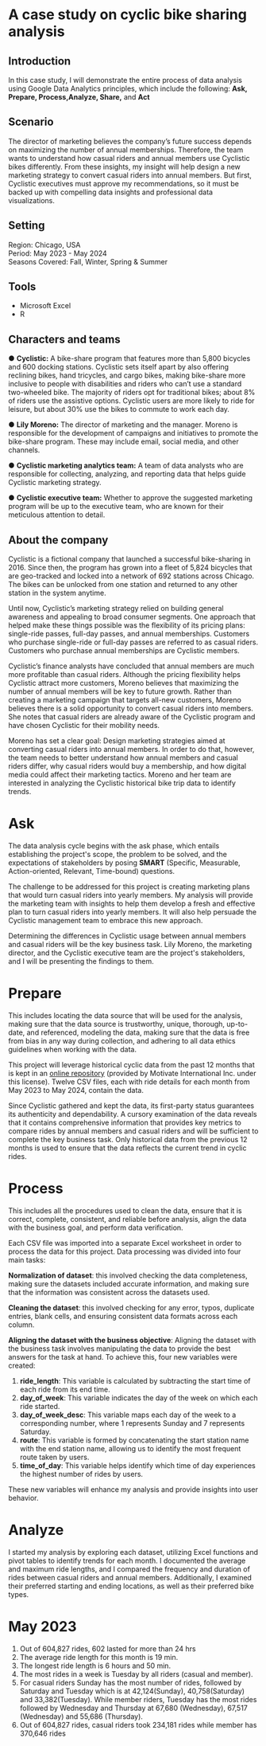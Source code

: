 # A case study on cyclic bike sharing analysis

## Introduction

In this case study, I will demonstrate the entire process of data analysis using Google Data Analytics principles, which include the following: 
**Ask, Prepare, Process,Analyze, Share,** and **Act**

## Scenario

The director of marketing believes the company’s future success depends on maximizing the number of annual memberships. Therefore, the team wants to understand how casual riders and annual members use Cyclistic bikes differently. 
From these insights, my insight will help design a new marketing strategy to convert casual riders into annual members. But first, Cyclistic executives must approve my recommendations, so it must be backed up with compelling data insights and professional data visualizations.

## Setting

Region: Chicago, USA  
Period: May 2023 - May 2024  
Seasons Covered: Fall, Winter, Spring & Summer

## Tools

- Microsoft Excel
- R

## Characters and teams
● **Cyclistic:** A bike-share program that features more than 5,800 bicycles and 600
docking stations. Cyclistic sets itself apart by also offering reclining bikes, hand
tricycles, and cargo bikes, making bike-share more inclusive to people with disabilities
and riders who can’t use a standard two-wheeled bike. The majority of riders opt for
traditional bikes; about 8% of riders use the assistive options. Cyclistic users are more
likely to ride for leisure, but about 30% use the bikes to commute to work each day.

● **Lily Moreno:** The director of marketing and the manager. Moreno is responsible for
the development of campaigns and initiatives to promote the bike-share program.
These may include email, social media, and other channels.

● **Cyclistic marketing analytics team:** A team of data analysts who are responsible for
collecting, analyzing, and reporting data that helps guide Cyclistic marketing strategy.

● **Cyclistic executive team:** Whether to approve the suggested marketing program will be up to the executive team, 
who are known for their meticulous attention to detail.

## About the company

Cyclistic is a fictional company that launched a successful bike-sharing in 2016. Since then, the program has grown into a fleet of 5,824 bicycles that are geo-tracked and locked into a network of 692 stations across Chicago. The bikes can be unlocked from one station and returned to any other station in the system anytime. 

Until now, Cyclistic’s marketing strategy relied on building general awareness and appealing to broad consumer segments. One approach that helped make these things possible was the flexibility of its pricing plans: single-ride passes, full-day passes, and annual memberships. Customers who purchase single-ride or full-day passes are referred to as casual riders. Customers who purchase annual memberships are Cyclistic members.

Cyclistic’s finance analysts have concluded that annual members are much more profitable than casual riders. Although the pricing flexibility helps Cyclistic attract more customers, Moreno believes that maximizing the number of annual members will be key to future growth. Rather than creating a marketing campaign that targets all-new customers, Moreno believes there is a solid opportunity to convert casual riders into members. She notes that casual riders
are already aware of the Cyclistic program and have chosen Cyclistic for their mobility needs.

Moreno has set a clear goal: Design marketing strategies aimed at converting casual riders into annual members. In order to do that, however, the team needs to better understand how annual members and casual riders differ, why casual riders would buy a membership, and how digital media could affect their marketing tactics. Moreno and her team are interested in analyzing the Cyclistic historical bike trip data to identify trends.

# Ask

The data analysis cycle begins with the ask phase, which entails establishing the project's scope, the problem to be solved, and the expectations of stakeholders by posing **SMART** (Specific, Measurable, Action-oriented, Relevant, Time-bound) questions.

The challenge to be addressed for this project is creating marketing plans that would turn casual riders into yearly members. My analysis will provide the marketing team with insights to help them develop a fresh and effective plan to turn casual riders into yearly members. It will also help persuade the Cyclistic management team to embrace this new approach.  

Determining the differences in Cyclistic usage between annual members and casual riders will be the key business task. Lily Moreno, the marketing director, and the Cyclistic executive team are the project's stakeholders, and I will be presenting the findings to them.

# Prepare

This includes locating the data source that will be used for the analysis, making sure that the data source is trustworthy, unique, thorough, up-to-date, and referenced, modeling the data, making sure that the data is free from bias in any way during collection, and adhering to all data ethics guidelines when working with the data.

This project will leverage historical cyclic data from the past 12 months that is kept in an [online repository](https://divvy-tripdata.s3.amazonaws.com/index.html) (provided by Motivate International Inc. under this license). Twelve CSV files, each with ride details for each month from May 2023 to May 2024, contain the data.

Since Cyclistic gathered and kept the data, its first-party status guarantees its authenticity and dependability. A cursory examination of the data reveals that it contains comprehensive information that provides key metrics to compare rides by annual members and casual riders and will be sufficient to complete the key business task. Only historical data from the previous 12 months is used to ensure that the data reflects the current trend in cyclic rides.

# Process

This includes all the procedures used to clean the data, ensure that it is correct, complete, consistent, and reliable before analysis, align the data with the business goal, and perform data verification.

Each CSV file was imported into a separate Excel worksheet in order to process the data for this project. Data processing was divided into four main tasks:

**Normalization of dataset**: this involved checking the data completeness, making sure the datasets included accurate information, and making sure that the information was consistent across the datasets used.

**Cleaning the dataset**: this involved checking for any error, typos, duplicate entries, blank cells, and ensuring consistent data formats across each column.

**Aligning the dataset with the business objective**: Aligning the dataset with the business task involves manipulating the data to provide the best answers for the task at hand. To achieve this, four new variables were created:

1. **ride_length**: This variable is calculated by subtracting the start time of each ride from its end time.
2. **day_of_week**: This variable indicates the day of the week on which each ride started.
3. **day_of_week_desc**: This variable maps each day of the week to a corresponding number, where 1 represents Sunday and 7 represents Saturday.
4. **route**: This variable is formed by concatenating the start station name with the end station name, allowing us to identify the most frequent route taken by users.
5. **time_of_day**: This variable helps identify which time of day experiences the highest number of rides by users.

These new variables will enhance my analysis and provide insights into user behavior.

# Analyze

I started my analysis by exploring each dataset, utilizing Excel functions and pivot tables to identify trends for each month. I documented the average and maximum ride lengths, and I compared the frequency and duration of rides between casual riders and annual members. Additionally, I examined their preferred starting and ending locations, as well as their preferred bike types.

# May 2023

1. Out of 604,827 rides, 602 lasted for more than 24 hrs
2. The average ride length for this month is 19 min.
3. The longest ride length is 6 hours and 50 min.
4. The most rides in a week is Tuesday by all riders (casual and member).
5. For casual riders Sunday has the most number of rides, followed by Saturday and Tuesday which is at 42,124(Sunday), 40,758(Saturday) and 33,382(Tuesday). While member riders, Tuesday has the most rides followed by Wednesday and Thursday at 67,680 (Wednesday), 67,517 (Wednesday) and 55,686 (Thursday).
6. Out of 604,827 rides, casual riders took 234,181 rides while member has 370,646 rides





